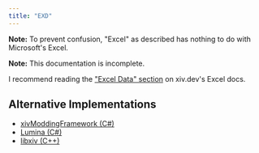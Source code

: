 ```yaml
---
title: "EXD"
---
```


**Note:** To prevent confusion, "Excel" as described has nothing to do with Microsoft's Excel.

**Note:** This documentation is incomplete.

I recommend reading the ["Excel Data" section](https://xiv.dev/game-data/file-formats/excel#excel-data-.exd) on xiv.dev's Excel docs.

## Alternative Implementations

* [xivModdingFramework (C#)](https://github.com/TexTools/xivModdingFramework/tree/master/xivModdingFramework/Exd)
* [Lumina (C#)](https://github.com/NotAdam/Lumina/blob/master/src/Lumina/Data/Files/Excel/ExcelDataFile.cs)
* [libxiv (C++)](https://git.sr.ht/~redstrate/libxiv/tree/main/item/src/exdparser.cpp)
